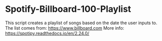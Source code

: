 # Spotify-Billboard-100-Playlist
This script creates a playlist of songs based on the date the user inputs to. The list comes from: https://www.billboard.com More info: https://spotipy.readthedocs.io/en/2.24.0/
